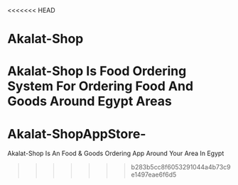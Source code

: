 <<<<<<< HEAD
# Akalat-Shop
Akalat-Shop Is Food Ordering System For Ordering Food And Goods Around Egypt Areas
=======
# Akalat-ShopAppStore-
Akalat-Shop Is An Food &amp; Goods Ordering App Around Your Area In Egypt 
>>>>>>> b283b5cc8f6053291044a4b73c9e1497eae6f6d5
